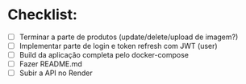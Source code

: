 # Checklist:
  - [ ] Terminar a parte de produtos (update/delete/upload de imagem?)
  - [ ] Implementar parte de login e token refresh com JWT (user)
  - [ ] Build da aplicação completa pelo docker-compose
  - [ ] Fazer README.md
  - [ ] Subir a API no Render
